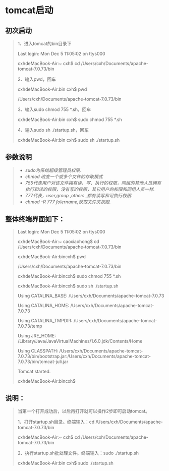 # tomcat启动

## 初次启动

> 1、进入tomcat的bin目录下
>
>
>
> Last login: Mon Dec  5 11:05:02 on ttys000
>
> cxhdeMacBook-Air:~ cxh$ cd /Users/cxh/Documents/apache-tomcat-7.0.73/bin
>
> 2、输入pwd，回车
>
> cxhdeMacBook-Air:bin cxh$ pwd
>
> /Users/cxh/Documents/apache-tomcat-7.0.73/bin
>
> 3、输入sudo chmod 755 *.sh，回车
>
> cxhdeMacBook-Air:bin cxh$ sudo chmod 755 *.sh
>
> 4、输入sudo sh ./startup.sh，回车
>
> cxhdeMacBook-Air:bin cxh$ sudo sh ./startup.sh

## 参数说明

> - *sudo为系统超级管理员权限.*
> - *chmod 改变一个或多个文件的存取模式*
> - *755代表用户对该文件拥有读、写、执行的权限，同组的其他人员拥有执行和读的权限，没有写的权限，其它用户的权限和同组人员一样.*
> - *777代表，user,group ,others ,都有读写和可执行权限.*
> - *chmod -R 777 folername,获取文件夹权限.*

## 整体终端界面如下：

> Last login: Mon Dec  5 11:05:02 on ttys000
>
> cxhdeMacBook-Air:~ caoxiaohong$ cd /Users/cxh/Documents/apache-tomcat-7.0.73/bin
>
> cxhdeMacBook-Air:bincxh$ pwd
>
> /Users/cxh/Documents/apache-tomcat-7.0.73/bin
>
> cxhdeMacBook-Air:bincxh$ sudo chmod 755 *.sh
>
> cxhdeMacBook-Air:bincxh$ sudo sh ./startup.sh
>
> Using CATALINA_BASE:   /Users/cxh/Documents/apache-tomcat-7.0.73
>
> Using CATALINA_HOME:   /Users/cxh/Documents/apache-tomcat-7.0.73
>
> Using CATALINA_TMPDIR: /Users/cxh/Documents/apache-tomcat-7.0.73/temp
>
> Using JRE_HOME:        /Library/Java/JavaVirtualMachines/1.6.0.jdk/Contents/Home
>
> Using CLASSPATH:       /Users/cxh/Documents/apache-tomcat-7.0.73/bin/bootstrap.jar:/Users/cxh/Documents/apache-tomcat-7.0.73/bin/tomcat-juli.jar
>
> Tomcat started.
>
> cxhdeMacBook-Air:bincxh$ 

## 说明：

> 当第一个打开成功后，以后再打开就可以操作2步即可启动tomcat。
>
> 1、打开startup.sh目录。终端输入：cd /Users/cxh/Documents/apache-tomcat-7.0.73/bin
>
> cxhdeMacBook-Air:~ cxh$ cd /Users/cxh/Documents/apache-tomcat-7.0.73/bin
>
> 2、执行startup.sh批处理文件。终端输入：sudo ./startup.sh
>
> cxhdeMacBook-Air:bin cxh$ sudo ./startup.sh